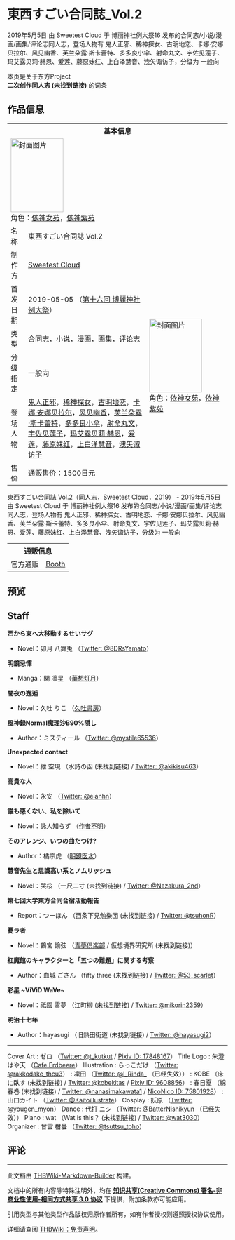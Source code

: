 # 東西すごい合同誌_Vol.2

<!-- source html: G:\repos\THBWiki-Markdown-Builder\THBWikiMarkdown\Temp\main\7\7f\ns0%3A%E6%9D%B1%E8%A5%BF%E3%81%99%E3%81%94%E3%81%84%E5%90%88%E5%90%8C%E8%AA%8C_Vol%2E2.html -->

2019年5月5日 由 Sweetest Cloud 于 博丽神社例大祭16 发布的合同志/小说/漫画/画集/评论志同人志，登场人物有 鬼人正邪、稀神探女、古明地恋、卡娜·安娜贝拉尔、风见幽香、芙兰朵露·斯卡蕾特、多多良小伞、射命丸文、宇佐见莲子、玛艾露贝莉·赫恩、爱莲、藤原妹红、上白泽慧音、洩矢诹访子，分级为 一般向

本页是关于东方Project  
 **二次创作同人志 (未找到链接)** 的词条
## 作品信息

<table><tbody><tr><th colspan="3">基本信息</th></tr><tr><td class="cover-artwork-mobile" colspan="2"><a href="./文件-東西すごい合同誌_Vol.2封面.jpg.md" class="image" title="封面图片"><img alt="封面图片" src="https://upload.thwiki.cc/thumb/a/ad/%E6%9D%B1%E8%A5%BF%E3%81%99%E3%81%94%E3%81%84%E5%90%88%E5%90%8C%E8%AA%8C_Vol.2%E5%B0%81%E9%9D%A2.jpg/120px-%E6%9D%B1%E8%A5%BF%E3%81%99%E3%81%94%E3%81%84%E5%90%88%E5%90%8C%E8%AA%8C_Vol.2%E5%B0%81%E9%9D%A2.jpg" decoding="async" loading="lazy" width="120" height="168" srcset="https://upload.thwiki.cc/thumb/a/ad/%E6%9D%B1%E8%A5%BF%E3%81%99%E3%81%94%E3%81%84%E5%90%88%E5%90%8C%E8%AA%8C_Vol.2%E5%B0%81%E9%9D%A2.jpg/180px-%E6%9D%B1%E8%A5%BF%E3%81%99%E3%81%94%E3%81%84%E5%90%88%E5%90%8C%E8%AA%8C_Vol.2%E5%B0%81%E9%9D%A2.jpg 1.5x, https://upload.thwiki.cc/thumb/a/ad/%E6%9D%B1%E8%A5%BF%E3%81%99%E3%81%94%E3%81%84%E5%90%88%E5%90%8C%E8%AA%8C_Vol.2%E5%B0%81%E9%9D%A2.jpg/240px-%E6%9D%B1%E8%A5%BF%E3%81%99%E3%81%94%E3%81%84%E5%90%88%E5%90%8C%E8%AA%8C_Vol.2%E5%B0%81%E9%9D%A2.jpg 2x" data-file-width="2221" data-file-height="3107"></a><div class="cover-char">角色：<a href="./依神女苑.md" title="依神女苑">依神女苑</a>，<a href="./依神紫苑.md" title="依神紫苑">依神紫苑</a></div></td>
</tr><tr><td class="label">名称</td><td colspan="2"> 東西すごい合同誌 Vol.2 </td></tr><tr><td class="label">制作方</td><td><a href="./Sweetest_Cloud.md" title="Sweetest Cloud">Sweetest Cloud</a></td><td class="cover-artwork" rowspan="6" style="min-width:168px;"><a href="./文件-東西すごい合同誌_Vol.2封面.jpg.md" class="image" title="封面图片"><img alt="封面图片" src="https://upload.thwiki.cc/thumb/a/ad/%E6%9D%B1%E8%A5%BF%E3%81%99%E3%81%94%E3%81%84%E5%90%88%E5%90%8C%E8%AA%8C_Vol.2%E5%B0%81%E9%9D%A2.jpg/120px-%E6%9D%B1%E8%A5%BF%E3%81%99%E3%81%94%E3%81%84%E5%90%88%E5%90%8C%E8%AA%8C_Vol.2%E5%B0%81%E9%9D%A2.jpg" decoding="async" loading="lazy" width="120" height="168" srcset="https://upload.thwiki.cc/thumb/a/ad/%E6%9D%B1%E8%A5%BF%E3%81%99%E3%81%94%E3%81%84%E5%90%88%E5%90%8C%E8%AA%8C_Vol.2%E5%B0%81%E9%9D%A2.jpg/180px-%E6%9D%B1%E8%A5%BF%E3%81%99%E3%81%94%E3%81%84%E5%90%88%E5%90%8C%E8%AA%8C_Vol.2%E5%B0%81%E9%9D%A2.jpg 1.5x, https://upload.thwiki.cc/thumb/a/ad/%E6%9D%B1%E8%A5%BF%E3%81%99%E3%81%94%E3%81%84%E5%90%88%E5%90%8C%E8%AA%8C_Vol.2%E5%B0%81%E9%9D%A2.jpg/240px-%E6%9D%B1%E8%A5%BF%E3%81%99%E3%81%94%E3%81%84%E5%90%88%E5%90%8C%E8%AA%8C_Vol.2%E5%B0%81%E9%9D%A2.jpg 2x" data-file-width="2221" data-file-height="3107"></a><div class="cover-char">角色：<a href="./依神女苑.md" title="依神女苑">依神女苑</a>，<a href="./依神紫苑.md" title="依神紫苑">依神紫苑</a></div></td>
</tr><tr><td class="label">首发日期</td><td>2019-05-05&#160;（<a href="/展会作品列表?e=%E5%8D%9A%E4%B8%BD%E7%A5%9E%E7%A4%BE%E4%BE%8B%E5%A4%A7%E7%A5%AD%2316">第十六回 博麗神社例大祭</a>）</td></tr><tr><td class="label">类型</td><td>合同志，小说，漫画，画集，评论志</td></tr><tr><td class="label">分级指定</td><td>一般向</td></tr><tr><td class="label">登场人物</td><td><a href="./鬼人正邪.md" title="鬼人正邪">鬼人正邪</a>，<a href="./稀神探女.md" title="稀神探女">稀神探女</a>，<a href="./古明地恋.md" title="古明地恋">古明地恋</a>，<a href="./卡娜·安娜贝拉尔.md" title="卡娜·安娜贝拉尔">卡娜·安娜贝拉尔</a>，<a href="./风见幽香.md" title="风见幽香">风见幽香</a>，<a href="./芙兰朵露·斯卡蕾特.md" title="芙兰朵露·斯卡蕾特">芙兰朵露·斯卡蕾特</a>，<a href="./多多良小伞.md" title="多多良小伞">多多良小伞</a>，<a href="./射命丸文.md" title="射命丸文">射命丸文</a>，<a href="./宇佐见莲子.md" title="宇佐见莲子">宇佐见莲子</a>，<a href="./玛艾露贝莉·赫恩.md" title="玛艾露贝莉·赫恩">玛艾露贝莉·赫恩</a>，<a href="./爱莲.md" title="爱莲">爱莲</a>，<a href="./藤原妹红.md" title="藤原妹红">藤原妹红</a>，<a href="./上白泽慧音.md" title="上白泽慧音">上白泽慧音</a>，<a href="./洩矢诹访子.md" title="洩矢诹访子">洩矢诹访子</a></td></tr><tr><td class="label">售价</td><td>通贩售价：1500日元</td></tr></tbody></table>

東西すごい合同誌 Vol.2（同人志，Sweetest Cloud，2019） - 2019年5月5日 由 Sweetest Cloud 于 博丽神社例大祭16 发布的合同志/小说/漫画/画集/评论志同人志，登场人物有 鬼人正邪、稀神探女、古明地恋、卡娜·安娜贝拉尔、风见幽香、芙兰朵露·斯卡蕾特、多多良小伞、射命丸文、宇佐见莲子、玛艾露贝莉·赫恩、爱莲、藤原妹红、上白泽慧音、洩矢诹访子，分级为 一般向

<table><tbody><tr><th colspan="3">通贩信息</th></tr><tr><td class="label">官方通贩</td><td colspan="2"><a rel="nofollow" class="external text" href="https://sweetest.booth.pm/items/1454989">Booth</a></td></tr></tbody></table>


## 预览
## Staff
  
 **西から東へ大移動するせいサグ** 
  

- Novel：卯月 八舞兎 （[Twitter: @8DRsYamato](https://twitter.com/8DRsYamato)）

  
 **明鏡忌憚** 
  

- Manga：関 凛星 （[華想灯月](./華想灯月.md)）

  
 **闇夜の邂逅** 
  

- Novel：久吐 りこ （[久吐書房](./久吐書房.md)）

  
 **風神録Normal魔理沙B90%隠し** 
  

- Author：ミスティール （[Twitter: @mystile65536](https://twitter.com/mystile65536)）

  
 **Unexpected contact** 
  

- Novel：紲 空現 （水詩の函 (未找到链接) / [Twitter: @akikisu463](https://twitter.com/akikisu463)）

  
 **高貴な人** 
  

- Novel：永安 （[Twitter: @eianhn](https://twitter.com/eianhn)）

  
 **誰も悪くない、私を除いて** 
  

- Novel：詠人知らず （[作者不明](./作者不明.md)）

  
 **そのアレンジ、いつの曲たつけ?** 
  

- Author：橘宗虎 （[明鏡医水](./明鏡医水.md)）

  
 **慧音先生と思識高い系とノムリッシュ** 
  

- Novel：哭桜 （一尺二寸 (未找到链接) / [Twitter: @Nazakura_2nd](https://twitter.com/Nazakura_2nd)）

  
 **第七回大学東方合同合宿活動報告** 
  

- Report：つーほん （西条下見勉樂団 (未找到链接) / [Twitter: @tsuhonR](https://twitter.com/tsuhonR)）

  
 **憂ラ者** 
  

- Novel：鶴宮 諭弦 （[青夢倶楽部](./青夢倶楽部.md) / 仮想境界研究所 (未找到链接)）

  
 **紅魔館のキャラクターと「五つの難題」に関する考察** 
  

- Author：血城 ごさん （fifty three (未找到链接) / [Twitter: @53_scarlet](https://twitter.com/53_scarlet)）

  
 **彩星 ~ViViD WaVe~** 
  

- Novel：祗園 霊夢 （江町柳 (未找到链接) / [Twitter: @mikorin2359](https://twitter.com/mikorin2359)）

  
 **明治十七年** 
  

- Author：hayasugi （旧熱田街道 (未找到链接) / [Twitter: @hayasugi2](https://twitter.com/hayasugi2)）

___

Cover Art
: ゼロ （[Twitter: @t_kutkut](https://twitter.com/t_kutkut) / [Pixiv ID: 17848167](https://www.pixiv.net/users/17848167)）
Title Logo
: 朱澄はや天 （[Cafe Erdbeere](./Cafe_Erdbeere.md)）
Illustration
: らっこだけ （[Twitter: @rakkodake_thcu3](https://twitter.com/rakkodake_thcu3)）
: 凜田 （[Twitter: @l_Rinda_](https://twitter.com/l_Rinda_) （已经失效））
: KOBE （床に臥す (未找到链接) / [Twitter: @kobekitas](https://twitter.com/kobekitas) / [Pixiv ID: 9608856](https://www.pixiv.net/users/9608856)）
: 春日夏 （綿春巻 (未找到链接) / [Twitter: @nanasimakawata1](https://twitter.com/nanasimakawata1) / [NicoNico ID: 75801928](https://www.nicovideo.jp/user/75801928)）
: 山口カイト （[Twitter: @Kaitoillustrate](https://twitter.com/Kaitoillustrate)）
Cosplay
: 妖原 （[Twitter: @yougen_myon](https://twitter.com/yougen_myon)）
Dance
: 代打 ニシ （[Twitter: @BatterNishikyun](https://twitter.com/BatterNishikyun) （已经失效））
Piano
: wat （Wat is this？ (未找到链接) / [Twitter: @wat3030](https://twitter.com/wat3030)）
Organizer
: 甘雲 柑曇 （[Twitter: @tsuttsu_toho](https://twitter.com/tsuttsu_toho)）

## 评论




---

此文档由 [THBWiki-Markdown-Builder](https://github.com/Delsin-Yu/THBWiki-Markdown-Builder) 构建。

文档中的所有内容除特殊注明外，均在 [**知识共享(Creative Commons) 署名-非商业性使用-相同方式共享 3.0 协议**](https://creativecommons.org/licenses/by-sa/3.0/deed.zh-hans) 下提供，附加条款亦可能应用。

引用类型与其他类型作品版权归原作者所有，如有作者授权则遵照授权协议使用。

详细请查阅 [THBWiki：免责声明](https://thbwiki.cc/THBWiki:%E5%85%8D%E8%B4%A3%E5%A3%B0%E6%98%8E)。

